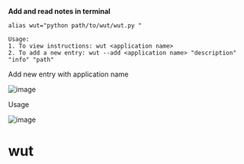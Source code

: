 
****Add and read notes in terminal****


```
alias wut="python path/to/wut/wut.py "
```


```
Usage: 
1. To view instructions: wut <application name>
2. To add a new entry: wut --add <application name> "description" "info" "path"
```


Add new entry with application name

![image](https://github.com/vhilzu/wut/assets/16482464/30a2cc27-d58d-4d01-b742-022feb449e31)



    
Usage

![image](https://github.com/vhilzu/wut/assets/16482464/a9a2aa6b-2e75-4541-bda2-f89b1c7dbd85)

# wut
